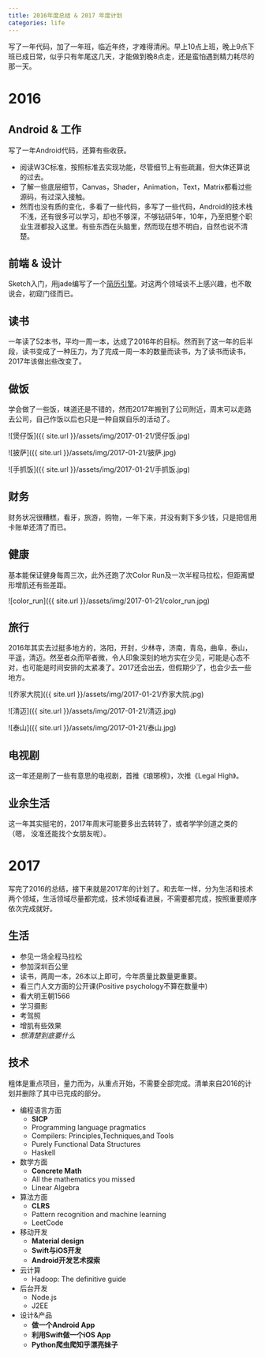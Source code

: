```yaml
---
title: 2016年度总结 & 2017 年度计划
categories: life
---
```

写了一年代码，加了一年班，临近年终，才难得清闲。早上10点上班，晚上9点下班已成日常，似乎只有年尾这几天，才能做到晚8点走，还是蛮怕遇到精力耗尽的那一天。

# 2016

## Android & 工作
写了一年Android代码，还算有些收获。

* 阅读W3C标准，按照标准去实现功能，尽管细节上有些疏漏，但大体还算说的过去。
* 了解一些底层细节，Canvas，Shader，Animation，Text，Matrix都看过些源码，有过深入接触。
* 然而也没有质的变化，多看了一些代码，多写了一些代码，Android的技术栈不浅，还有很多可以学习，却也不够深，不够钻研5年，10年，乃至把整个职业生涯都投入这里。有些东西在头脑里，然而现在想不明白，自然也说不清楚。

## 前端 & 设计
Sketch入门，用jade编写了一个[简历引擎](https://github.com/YorkShen/Resuuume)。对这两个领域谈不上感兴趣，也不敢说会，初窥门径而已。

## 读书
一年读了52本书，平均一周一本，达成了2016年的目标。然而到了这一年的后半段，读书变成了一种压力，为了完成一周一本的数量而读书，为了读书而读书，2017年该做出些改变了。

## 做饭
学会做了一些饭，味道还是不错的，然而2017年搬到了公司附近，周末可以走路去公司，自己作饭以后也只是一种自娱自乐的活动了。

![煲仔饭]({{ site.url }}/assets/img/2017-01-21/煲仔饭.jpg)

![披萨]({{ site.url }}/assets/img/2017-01-21/披萨.jpg)

![手抓饭]({{ site.url }}/assets/img/2017-01-21/手抓饭.jpg)

## 财务
财务状况很糟糕，看牙，旅游，购物，一年下来，并没有剩下多少钱，只是把信用卡账单还清了而已。

## 健康
基本能保证健身每周三次，此外还跑了次Color Run及一次半程马拉松，但距离塑形增肌还有些差距。

![color_run]({{ site.url }}/assets/img/2017-01-21/color_run.jpg)

## 旅行
2016年其实去过挺多地方的，洛阳，开封，少林寺，济南，青岛，曲阜，泰山，平遥，清迈。然至者众而罕者微，令人印象深刻的地方实在少见，可能是心态不对，也可能是时间安排的太紧凑了。2017还会出去，但假期少了，也会少去一些地方。

![乔家大院]({{ site.url }}/assets/img/2017-01-21/乔家大院.jpg)

![清迈]({{ site.url }}/assets/img/2017-01-21/清迈.jpg)

![泰山]({{ site.url }}/assets/img/2017-01-21/泰山.jpg)

## 电视剧
这一年还是刷了一些有意思的电视剧，首推《琅琊榜》，次推《Legal High》。

## 业余生活
这一年其实挺宅的，2017年周末可能要多出去转转了，或者学学剑道之类的（嗯， 没准还能找个女朋友呢）。

# 2017
写完了2016的总结，接下来就是2017年的计划了。和去年一样，分为生活和技术两个领域，生活领域尽量都完成，技术领域看进展，不需要都完成，按照重要顺序依次完成就好。

## 生活

* 参见一场全程马拉松
* 参加深圳百公里
* 读书，两周一本，26本以上即可，今年质量比数量更重要。
* 看三门人文方面的公开课(Positive psychology不算在数量中)
* 看大明王朝1566
* 学习摄影
* 考驾照
* 增肌有些效果
* *想清楚到底要什么*

## 技术

粗体是重点项目，量力而为，从重点开始，不需要全部完成。清单来自2016的计划并删除了其中已完成的部分。

* 编程语言方面
	* **SICP**
	* Programming language pragmatics
	* Compilers: Principles,Techniques,and Tools
	* Purely Functional Data Structures
	* Haskell
* 数学方面
	* **Concrete Math**
	* All the mathematics you missed
	* Linear Algebra
* 算法方面
	* **CLRS**
	* Pattern recognition and machine learning
	* LeetCode
* 移动开发
	* **Material design**
	* **Swift与iOS开发**
	* **Android开发艺术探索**
* 云计算
	* Hadoop: The definitive guide
* 后台开发
	* Node.js
	* J2EE
* 设计&产品
	* **做一个Android App**
	* **利用Swift做一个iOS App**
	* **Python爬虫爬知乎漂亮妹子**
